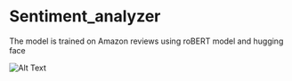 # Sentiment_analyzer
The model is trained on Amazon reviews using roBERT model and hugging face



![Alt Text](https://miro.medium.com/v2/resize:fit:1400/1*sUKBhJfLNtD8LjwmgF2VTg.jpeg)
